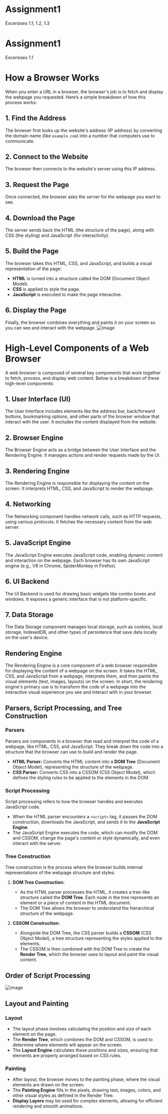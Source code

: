 # Assignment1
Excersises 1.1, 1.2, 1.3

# Assignment1
Excersises 1.1

# How a Browser Works

When you enter a URL in a browser, the browser's job is to fetch and display the webpage you requested. Here’s a simple breakdown of how this process works:

## 1. Find the Address
The browser first looks up the website's address (IP address) by converting the domain name (like `example.com`) into a number that computers use to communicate.

## 2. Connect to the Website
The browser then connects to the website's server using this IP address.

## 3. Request the Page
Once connected, the browser asks the server for the webpage you want to see.

## 4. Download the Page
The server sends back the HTML (the structure of the page), along with CSS (the styling) and JavaScript (for interactivity).

## 5. Build the Page
The browser takes this HTML, CSS, and JavaScript, and builds a visual representation of the page:

- **HTML** is turned into a structure called the DOM (Document Object Model).
- **CSS** is applied to style the page.
- **JavaScript** is executed to make the page interactive.

## 6. Display the Page
Finally, the browser combines everything and paints it on your screen so you can see and interact with the webpage.
![image](https://github.com/user-attachments/assets/3d1ee7a5-b6d5-458b-a434-d0e64f1f0b99)


# High-Level Components of a Web Browser

A web browser is composed of several key components that work together to fetch, process, and display web content. Below is a breakdown of these high-level components:

## 1. User Interface (UI)
The User Interface includes elements like the address bar, back/forward buttons, bookmarking options, and other parts of the browser window that interact with the user. It excludes the content displayed from the website.

## 2. Browser Engine
The Browser Engine acts as a bridge between the User Interface and the Rendering Engine. It manages actions and render requests made by the UI.

## 3. Rendering Engine
The Rendering Engine is responsible for displaying the content on the screen. It interprets HTML, CSS, and JavaScript to render the webpage.

## 4. Networking
The Networking component handles network calls, such as HTTP requests, using various protocols. It fetches the necessary content from the web server.

## 5. JavaScript Engine
The JavaScript Engine executes JavaScript code, enabling dynamic content and interaction on the webpage. Each browser has its own JavaScript engine (e.g., V8 in Chrome, SpiderMonkey in Firefox).

## 6. UI Backend
The UI Backend is used for drawing basic widgets like combo boxes and windows. It exposes a generic interface that is not platform-specific.

## 7. Data Storage
The Data Storage component manages local storage, such as cookies, local storage, IndexedDB, and other types of persistence that save data locally on the user's device.


## Rendering Engine

The Rendering Engine is a core component of a web browser responsible for displaying the content of a webpage on the screen. It takes the HTML, CSS, and JavaScript from a webpage, interprets them, and then paints the visual elements (text, images, layouts) on the screen.
In short, the rendering engine's primary use is to transform the code of a webpage into the interactive visual experience you see and interact with in your browser.

## Parsers, Script Processing, and Tree Construction

### Parsers
Parsers are components in a browser that read and interpret the code of a webpage, like HTML, CSS, and JavaScript. They break down the code into a structure that the browser can use to build and render the page.

- **HTML Parser:** Converts the HTML content into a **DOM Tree** (Document Object Model), representing the structure of the webpage.
- **CSS Parser:** Converts CSS into a CSSOM (CSS Object Model), which defines the styling rules to be applied to the elements in the DOM.

### Script Processing
Script processing refers to how the browser handles and executes JavaScript code.

- When the HTML parser encounters a `<script>` tag, it pauses the DOM construction, downloads the JavaScript, and sends it to the **JavaScript Engine**.
- The JavaScript Engine executes the code, which can modify the DOM and CSSOM, change the page's content or style dynamically, and even interact with the server.

### Tree Construction
Tree construction is the process where the browser builds internal representations of the webpage structure and styles:

1. **DOM Tree Construction:**
   - As the HTML parser processes the HTML, it creates a tree-like structure called the **DOM Tree**. Each node in the tree represents an element or a piece of content in the HTML document.
   - The DOM Tree allows the browser to understand the hierarchical structure of the webpage.

2. **CSSOM Construction:**
   - Alongside the DOM Tree, the CSS parser builds a **CSSOM** (CSS Object Model), a tree structure representing the styles applied to the elements.
   - The CSSOM is then combined with the DOM Tree to create the **Render Tree**, which the browser uses to layout and paint the visual content.


## Order of Script Processing
  ![image](https://github.com/user-attachments/assets/4df9cee1-b05e-48d6-9b15-c7f80ee6718b)

## Layout and Painting

### Layout
- The layout phase involves calculating the position and size of each element on the page.
- The **Render Tree**, which combines the DOM and CSSOM, is used to determine where elements will appear on the screen.
- The **Layout Engine** calculates these positions and sizes, ensuring that elements are properly arranged based on CSS rules.

### Painting
- After layout, the browser moves to the painting phase, where the visual elements are drawn on the screen.
- The **Painting Engine** fills in the pixels, drawing text, images, colors, and other visual styles as defined in the Render Tree.
- **Display Layers** may be used for complex elements, allowing for efficient rendering and smooth animations.






